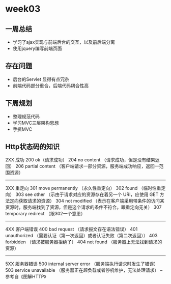 # week03

## 一周总结

- 学习了ajax实现与前端后台的交互，以及前后端分离
- 使用jquery编写前端页面

## 存在问题

- 后台的Servlet 显得有点冗杂
- 前端代码部分重合，后端代码耦合性高

## 下周规划

- 整理规范代码
- 学习MVC三层架构思想
- 手撕MVC





## Http状态码的知识

2XX 成功
200 ok（请求成功）
204 no content （请求成功，但是没有结果返回）
206 partial content （客户端请求一部分资源，服务端成功响应，返回一范围资源）

---



3XX 重定向
301 move permanently （永久性重定向）
302 found （临时性重定向）
303 see other （示由于请求对应的资源存在着另一个 URI，应使用 GET
方法定向获取请求的资源）
304 not modified （表示在客户端采用带条件的访问某资源时，服务端找到了资源，但是这个请求的条件不符合。跟重定向无关）
307 temporary redirect （跟302一个意思）

---



4XX 客户端错误
400 bad request （请求报文存在语法错误）
401 unauthorized （需要认证（第一次返回）或者认证失败（第二次返回））
403 forbidden （请求被服务器拒绝了）
404 not found （服务器上无法找到请求的资源）

---



5XX 服务器错误
500 internal server error （服务端执行请求时发生了错误）
503 service unavailable （服务器正在超负载或者停机维护，无法处理请求）
–参考自《图解HTTP》